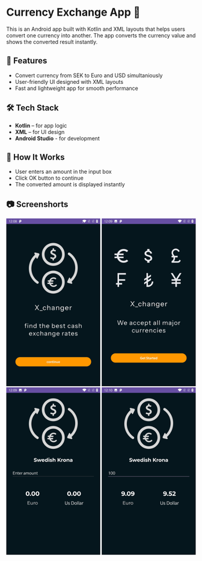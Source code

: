 # Currency Exchange App 💱
This is an Android app built with Kotlin and XML layouts that helps users convert one currency into another. The app converts the currency value and shows the converted result instantly.

## 📌 Features
- Convert currency from SEK to Euro and USD simultaniously
- User-friendly UI designed with XML layouts
- Fast and lightweight app for smooth performance

## 🛠️ Tech Stack
- **Kotlin** – for app logic
- **XML** – for UI design
- **Android Studio** - for development

## 🚀 How It Works 
- User enters an amount in the input box
- Click OK button to continue
- The converted amount is displayed instantly


## 📷 Screenshorts

[<img src="Screenshot_20250907-120858.jpg" width="250"/>](Screenshot_20250907-120858.jpg) [<img src="Screenshot_20250907-120918.jpg" width="250"/>](Screenshot_20250907-120918.jpg) [<img src="Screenshot_20250907-120950.jpg" width="250"/>](Screenshot_20250907-120950.jpg) [<img src="Screenshot_20250907-121021.jpg" width="250"/>](Screenshot_20250907-121021.jpg)





